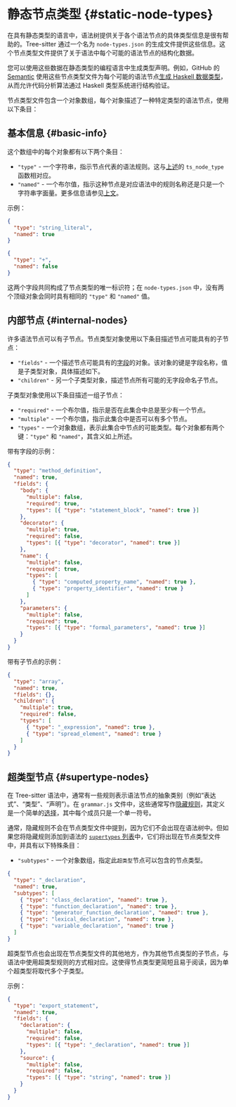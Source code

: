 # 静态节点类型 {#static-node-types}

在具有静态类型的语言中，语法树提供关于各个语法节点的具体类型信息是很有帮助的。Tree-sitter 通过一个名为 `node-types.json` 的生成文件提供这些信息。这个节点类型文件提供了关于语法中每个可能的语法节点的结构化数据。

您可以使用这些数据在静态类型的编程语言中生成类型声明。例如，GitHub 的 [Semantic](https://github.com/github/semantic) 使用这些节点类型文件为每个可能的语法节点[生成 Haskell 数据类型](https://github.com/github/semantic/tree/master/semantic-ast)，从而允许代码分析算法通过 Haskell 类型系统进行结构验证。

节点类型文件包含一个对象数组，每个对象描述了一种特定类型的语法节点，使用以下条目：

## 基本信息 {#basic-info}

这个数组中的每个对象都有以下两个条目：

- `"type"` - 一个字符串，指示节点代表的语法规则。这与[上述](/tree-sitter/docs/using-parsers/basic-parsing#syntax-nodes)的 `ts_node_type` 函数相对应。
- `"named"` - 一个布尔值，指示这种节点是对应语法中的规则名称还是只是一个字符串字面量。更多信息请参见[上文](/tree-sitter/docs/using-parsers/basic-parsing#named-vs-anonymous-nodes)。

示例：

```json
{
  "type": "string_literal",
  "named": true
}
```

```json
{
  "type": "+",
  "named": false
}
```

这两个字段共同构成了节点类型的唯一标识符；在 `node-types.json` 中，没有两个顶级对象会同时具有相同的 `"type"` 和 `"named"` 值。

## 内部节点 {#internal-nodes}

许多语法节点可以有子节点。节点类型对象使用以下条目描述节点可能具有的子节点：

- `"fields"` - 一个描述节点可能具有的[字段](/tree-sitter/docs/using-parsers/basic-parsing#node-field-names)的对象。该对象的键是字段名称，值是子类型对象，具体描述如下。
- `"children"` - 另一个子类型对象，描述节点所有可能的无字段命名子节点。

子类型对象使用以下条目描述一组子节点：

- `"required"` - 一个布尔值，指示是否在此集合中总是至少有一个节点。
- `"multiple"` - 一个布尔值，指示此集合中是否可以有多个节点。
- `"types"` - 一个对象数组，表示此集合中节点的可能类型。每个对象都有两个键：`"type"` 和 `"named"`，其含义如上所述。

带有字段的示例：

```json
{
  "type": "method_definition",
  "named": true,
  "fields": {
    "body": {
      "multiple": false,
      "required": true,
      "types": [{ "type": "statement_block", "named": true }]
    },
    "decorator": {
      "multiple": true,
      "required": false,
      "types": [{ "type": "decorator", "named": true }]
    },
    "name": {
      "multiple": false,
      "required": true,
      "types": [
        { "type": "computed_property_name", "named": true },
        { "type": "property_identifier", "named": true }
      ]
    },
    "parameters": {
      "multiple": false,
      "required": true,
      "types": [{ "type": "formal_parameters", "named": true }]
    }
  }
}
```

带有子节点的示例：

```json
{
  "type": "array",
  "named": true,
  "fields": {},
  "children": {
    "multiple": true,
    "required": false,
    "types": [
      { "type": "_expression", "named": true },
      { "type": "spread_element", "named": true }
    ]
  }
}
```

## 超类型节点 {#supertype-nodes}

在 Tree-sitter 语法中，通常有一些规则表示语法节点的抽象类别（例如“表达式”、“类型”、“声明”）。在 `grammar.js` 文件中，这些通常写作[隐藏规则](/tree-sitter/docs/creating-parsers/writing-the-grammar#hiding-rules)，其定义是一个简单的[选择](/tree-sitter/docs/creating-parsers/tool-overview#the-grammar-dsl)，其中每个成员只是一个单一符号。

通常，隐藏规则不会在节点类型文件中提到，因为它们不会出现在语法树中。但如果您将隐藏规则添加到语法的 [`supertypes` 列表](/tree-sitter/docs/creating-parsers/tool-overview#the-grammar-dsl)中，它们将出现在节点类型文件中，并具有以下特殊条目：

- `"subtypes"` - 一个对象数组，指定此`超类型`节点可以包含的节点类型。

```json
{
  "type": "_declaration",
  "named": true,
  "subtypes": [
    { "type": "class_declaration", "named": true },
    { "type": "function_declaration", "named": true },
    { "type": "generator_function_declaration", "named": true },
    { "type": "lexical_declaration", "named": true },
    { "type": "variable_declaration", "named": true }
  ]
}
```

超类型节点也会出现在节点类型文件的其他地方，作为其他节点类型的子节点，与语法中使用超类型规则的方式相对应。这使得节点类型更简短且易于阅读，因为单个超类型将取代多个子类型。

示例：

```json
{
  "type": "export_statement",
  "named": true,
  "fields": {
    "declaration": {
      "multiple": false,
      "required": false,
      "types": [{ "type": "_declaration", "named": true }]
    },
    "source": {
      "multiple": false,
      "required": false,
      "types": [{ "type": "string", "named": true }]
    }
  }
}
```
